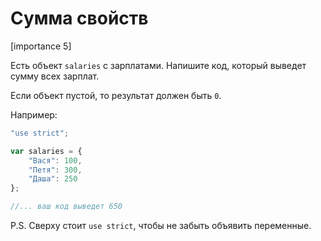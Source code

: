 # Сумма свойств

[importance 5]

Есть объект `salaries` с зарплатами. Напишите код, который выведет сумму всех зарплат.

Если объект пустой, то результат должен быть `0`.

Например:

```js
"use strict";

var salaries = {
    "Вася": 100,  
    "Петя": 300,
    "Даша": 250
};

//... ваш код выведет 650
```

P.S. Сверху стоит `use strict`, чтобы не забыть объявить переменные.